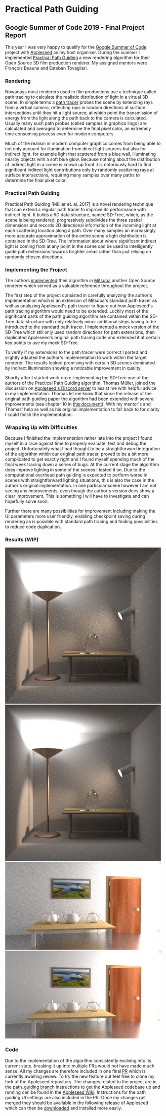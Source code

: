 # Practical Path Guiding
## Google Summer of Code 2019 - Final Project Report
This year I was very happy to qualify for the [Google Summer of Code](https://summerofcode.withgoogle.com/) project with [Appleseed](https://appleseedhq.net/) as my host organiser. During the summer I implemented [Practical Path Guiding](https://github.com/Tom94/practical-path-guiding) a new rendering algorithm for their Open Source 3D film production renderer. My assigned mentors were François Beaune and Esteban Tovagliari.

### Rendering
Nowadays most renderers used in film productions use a technique called path tracing to calculate the realistic distribution of light in a virtual 3D scene. In simple terms a [path tracer](https://www.youtube.com/watch?v=frLwRLS_ZR0 "A short explanation video by Disney") probes the scene by extending rays from a virtual camera, reflecting rays in random directions at surface intersections until they hit a light source, at which point the transmission of energy from the light along the path back to the camera is calculated. Usually many such path probes (called samples in graphics lingo) are calculated and averaged to determine the final pixel color, an extremely time consuming process even for modern computers.

Much of the realism in modern computer graphics comes from being able to not only account for illumination from direct light sources but also for indirect light, for example light that scattered from a blue wall, illuminating nearby objects with a soft blue glow. Because nothing about the distribution of indirect light in a scene is known up front it is notoriously hard to find significant indirect light contributions only by randomly scattering rays at surface intersections, requiring many samples over many paths to determine the final pixel color.

### Practical Path Guiding
Practical Path Guiding [Müller et. al. 2017] is a novel rendering technique that can extend a regular path tracer to improve its performance with indirect light. It bulids a 5D data structure, named SD-Tree, which, as the scene is being rendered, progressively subdivides the three spatial dimensions and records 2D directional information of the incoming light at each scattering location along a path. Over many samples an increasingly more accurate approximation of the entire scene's light distribution is contained in the SD-Tree. The information about where significant indirect light is coming from at any point in the scene can be used to intelligently guide path extensions towards brighter areas rather than just relying on randomly chosen directions.

### Implementing the Project
The authors [implemented](https://github.com/Tom94/practical-path-guiding) their algorithm in [Mitsuba](https://www.mitsuba-renderer.org/) another Open Source renderer which served as a valuable reference throughout the project.

The first step of the project consisted in carefully analyzing the author's implementation which is an extension of Mitsuba's standard path tracer as well as analyzing Appleseed's path tracer to figure out how Appleseed's path tracing algorithm would need to be extended. Luckily most of the significant parts of the path guiding algorithm are contained within the SD-Tree data structure with only relatively minor additional steps having to be introduced to the standard path tracer. I implemented a mock version of the SD-Tree which still only used random directions for path extensions, then duplicated Appleseed's original path tracing code and extended it at certain key points to use my mock SD-Tree.

To verify if my extensions to the path tracer were correct I ported and slightly adapted the author's implementation to work within the target renderer. The results looked promising with certain 3D scenes dominated by indirect illumination  showing a noticable improvement in quality.

Shortly after I started work on re-implementing the SD-Tree one of the authors of the Practical Path Guiding algorithm, Thomas Müller, joined the discussion on [Appleseed's Discord server](https://discord.gg/Vcu5A7h) to assist me with helpful advice in my implementation. Thomas let me know that since the release of the original path guiding paper the algorithm had been extended with several improvements (see chapter 10 in [this document](https://jo.dreggn.org/path-tracing-in-production/2019/guiding.pdf)). With my mentor's and Thomas' help as well as his original implementation to fall back to for clarity I could finish the implementation.

### Wrapping Up with Difficulties
Because I finished the implementation rather late into the project I found myself in a race against time to properly evaluate, test and debug the project. Unfortunately what I had thought to be a straightforward integration of the algorithm within our original path tracer, proved to be a bit more complicated to get exactly right and I found myself spending much of the final week tracing down a series of bugs. At the current stage the algorithm does improve lighting in some of the scenes I tested it on. Due to the computational overhead path guiding is expected to perform worse in scenes with straightforward lighting situations, this is also the case in the author's original implementation. In one particular scene however I am not seeing any improvements, even though the author's version does show a clear improvement. This is something I will have to investigate and can hopefully solve soon.

Further there are many possibilities for improvement including making the UI parameters more user friendly, enabling checkpoint saving during rendering as is possible with standard path tracing and finding possibilities to reduce code duplication.

### Results (WIP)
![](images/bidir-pt.png)
![](images/bidir-pg.png)
![](images/ajar-pt.png)
![](images/ajar-pg.png)

### Code
Due to the implementation of the algorithm consistently evolving into its current state, breaking it up into multiple PRs would not have made much sense. All my changes are therefore included in one final [PR](https://github.com/appleseedhq/appleseed/pull/2656) which is currently awaiting review. To try the new feature out feel free to clone my fork of the Appleseed repository. The changes related to the project are in the [path_guiding branch](https://github.com/BashPrince/appleseed/tree/path_guiding) instructions to get the Appleseed codebase up and running can be found in the [Appleseed Wiki](https://github.com/appleseedhq/appleseed/wiki/Building-appleseed). Instructions for the path guiding UI settings are also included in the PR. Once my changes get merged they should be available in the following release of Appleseed which can then be [downloaded](https://appleseedhq.net/download.html) and installed more easily.

